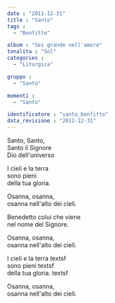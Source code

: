```yaml
---
date : "2011-12-31"
title : "Santo"
tags : 
  - "Bonfitto"

album : "Sei grande nell'amore"
tonalita : "Sol"
categories : 
  - "Liturgica"

gruppo : 
  - "Santo"

momenti : 
  - "Santo"

identificatore : "santo_bonfitto"
data_revisione : "2011-12-31"
---
```

  
  
Santo, Santo,  
Santo il Signore  
Dio dell'universo   
  
  
I cieli  e la terra   
sono pieni   
della tua gloria.   
  
  
Osanna,  osanna,   
osanna nell'alto dei cieli.   
  
  
Benedetto  colui che viene   
nel nome del Signore.   
  
  
Osanna,  osanna,   
osanna nell'alto dei cieli.   
  
  
I cieli  e la terra  textsf  
sono pieni  textsf  
della tua gloria.  textsf  
  
  
Osanna,  osanna,   
osanna nell'alto dei cieli.   
  
  
  
  
